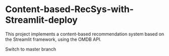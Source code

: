 # Content-based-RecSys-with-Streamlit-deploy
This project implements a content-based recommendation system based on the Streamlit framework, using the OMDB API.

Switch to master branch
